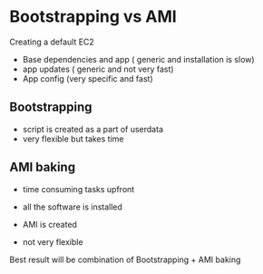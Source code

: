 # Bootstrapping vs AMI

Creating a default EC2

- Base dependencies and app ( generic and installation  is slow)
- app updates ( generic and not very fast)
- App config (very specific and fast)

## Bootstrapping

- script is created as a part of userdata
- very flexible but takes time

## AMI baking

- time consuming tasks upfront

- all the software is installed

- AMI is created

- not very flexible

Best result will be combination of Bootstrapping + AMI baking